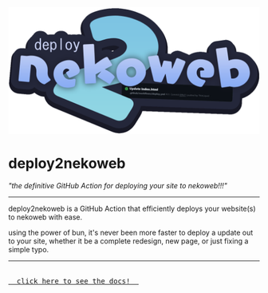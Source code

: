 ![deploy2nekoweb logo](https://raw.githubusercontent.com/deploy2nekoweb/deploy2nekoweb/main/assets/d2nekoweb.webp)
# deploy2nekoweb
*"the definitive GitHub Action for deploying your site to nekoweb!!!"*

<hr/>

deploy2nekoweb is a GitHub Action that efficiently deploys your website(s) to nekoweb with ease.

using the power of bun, it's never been more faster to deploy a update out to your site, whether it be a complete redesign, new page, or just fixing a simple typo.

<hr/>

<a href="https://deploy.nekoweb.org"><kbd><br/>&nbsp;
  click here to see the docs!
&nbsp;<br/><br/></kbd></a>
